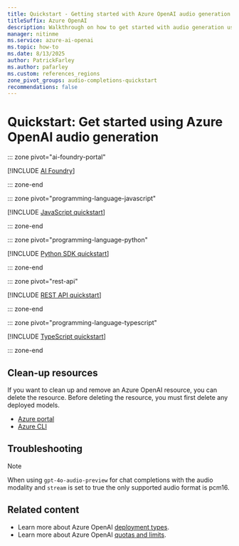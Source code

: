 ```yaml
---
title: Quickstart - Getting started with Azure OpenAI audio generation
titleSuffix: Azure OpenAI
description: Walkthrough on how to get started with audio generation using Azure OpenAI.
manager: nitinme
ms.service: azure-ai-openai
ms.topic: how-to
ms.date: 8/13/2025
author: PatrickFarley
ms.author: pafarley
ms.custom: references_regions
zone_pivot_groups: audio-completions-quickstart
recommendations: false
---
```


# Quickstart: Get started using Azure OpenAI audio generation

::: zone pivot="ai-foundry-portal"

[!INCLUDE [AI Foundry](includes/audio-completions-ai-foundry.md)]

::: zone-end

::: zone pivot="programming-language-javascript"

[!INCLUDE [JavaScript quickstart](includes/audio-completions-javascript.md)]

::: zone-end

::: zone pivot="programming-language-python"

[!INCLUDE [Python SDK quickstart](includes/audio-completions-python.md)]

::: zone-end

::: zone pivot="rest-api"

[!INCLUDE [REST API quickstart](includes/audio-completions-rest.md)]

::: zone-end

::: zone pivot="programming-language-typescript"

[!INCLUDE [TypeScript quickstart](includes/audio-completions-typescript.md)]

::: zone-end

## Clean-up resources

If you want to clean up and remove an Azure OpenAI resource, you can delete the resource. Before deleting the resource, you must first delete any deployed models.

- [Azure portal](../../ai-services/multi-service-resource.md?pivots=azportal#clean-up-resources)
- [Azure CLI](../../ai-services/multi-service-resource.md?pivots=azcli#clean-up-resources)

## Troubleshooting

> [!NOTE]
> When using `gpt-4o-audio-preview` for chat completions with the audio modality and `stream` is set to true the only supported audio format is pcm16.

## Related content

* Learn more about Azure OpenAI [deployment types](./how-to/deployment-types.md).
* Learn more about Azure OpenAI [quotas and limits](quotas-limits.md).
